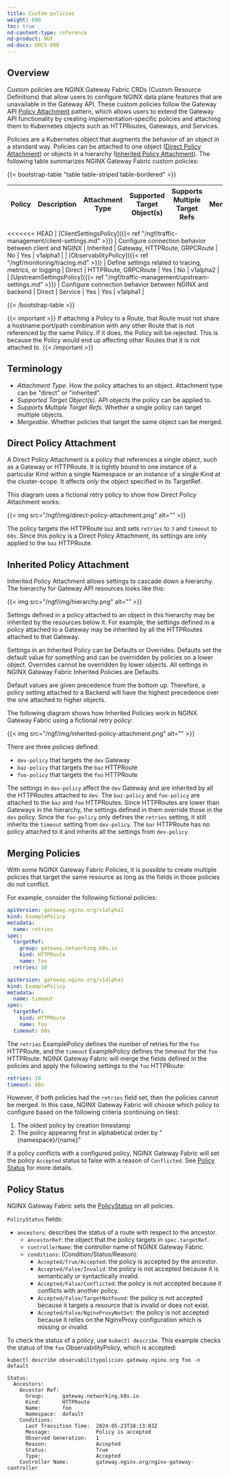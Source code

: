 ```yaml
---
title: Custom policies
weight: 600
toc: true
nd-content-type: reference
nd-product: NGF
nd-docs: DOCS-000
---
```


## Overview

Custom policies are NGINX Gateway Fabric CRDs (Custom Resource Definitions) that allow users to configure NGINX data plane features that are unavailable in the Gateway API.
These custom policies follow the Gateway API [Policy Attachment](https://gateway-api.sigs.k8s.io/reference/policy-attachment/) pattern, which allows users to extend the Gateway API functionality by creating implementation-specific policies and attaching them to Kubernetes objects such as HTTPRoutes, Gateways, and Services.

Policies are a Kubernetes object that augments the behavior of an object in a standard way. Policies can be attached to one object ([Direct Policy Attachment](#direct-policy-attachment)) or objects in a hierarchy ([Inherited Policy Attachment](#inherited-policy-attachment)).
The following table summarizes NGINX Gateway Fabric custom policies:

{{< bootstrap-table "table table-striped table-bordered" >}}

| Policy                                                                                      | Description                                             | Attachment Type | Supported Target Object(s)    | Supports Multiple Target Refs | Mergeable | API Version |
|---------------------------------------------------------------------------------------------|---------------------------------------------------------|-----------------|-------------------------------|-------------------------------|-----------|-------------|
<<<<<<< HEAD
| [ClientSettingsPolicy]({{< ref "/ngf/traffic-management/client-settings.md" >}})     | Configure connection behavior between client and NGINX  | Inherited       | Gateway, HTTPRoute, GRPCRoute | No                            | Yes       | v1alpha1    |
| [ObservabilityPolicy]({{< ref "/ngf/monitoring/tracing.md" >}})                      | Define settings related to tracing, metrics, or logging | Direct          | HTTPRoute, GRPCRoute          | Yes                           | No        | v1alpha2    |
| [UpstreamSettingsPolicy]({{< ref "/ngf/traffic-management/upstream-settings.md" >}}) | Configure connection behavior between NGINX and backend | Direct          | Service                       | Yes                           | Yes       | v1alpha1    |

{{< /bootstrap-table >}}

{{< important >}}
If attaching a Policy to a Route, that Route must not share a hostname:port/path combination with any other Route that is not referenced by the same Policy. If it does, the Policy will be rejected. This is because the Policy would end up affecting other Routes that it is not attached to.
{{< /important >}}

## Terminology

- _Attachment Type_. How the policy attaches to an object. Attachment type can be "direct" or "inherited".
- _Supported Target Object(s)_. API objects the policy can be applied to.
- _Supports Multiple Target Refs_. Whether a single policy can target multiple objects.
- _Mergeable_. Whether policies that target the same object can be merged.

## Direct Policy Attachment

A Direct Policy Attachment is a policy that references a single object, such as a Gateway or HTTPRoute. It is tightly bound to one instance of a particular Kind within a single Namespace or an instance of a single Kind at the cluster-scope. It affects _only_ the object specified in its TargetRef.

This diagram uses a fictional retry policy to show how Direct Policy Attachment works:

{{< img src="/ngf/img/direct-policy-attachment.png" alt="" >}}

The policy targets the HTTPRoute `baz` and sets `retries` to `3` and `timeout` to `60s`. Since this policy is a Direct Policy Attachment, its settings are only applied to the `baz` HTTPRoute.

## Inherited Policy Attachment

Inherited Policy Attachment allows settings to cascade down a hierarchy. The hierarchy for Gateway API resources looks like this:

{{< img src="/ngf/img/hierarchy.png" alt="" >}}

Settings defined in a policy attached to an object in this hierarchy may be inherited by the resources below it. For example, the settings defined in a policy attached to a Gateway may be inherited by all the HTTPRoutes attached to that Gateway.

Settings in an Inherited Policy can be Defaults or Overrides. Defaults set the default value for something and can be overridden by policies on a lower object. Overrides cannot be overridden by lower objects.
All settings in NGINX Gateway Fabric Inherited Policies are Defaults.

Default values are given precedence from the bottom up. Therefore, a policy setting attached to a Backend will have the highest precedence over the one attached to higher objects.

The following diagram shows how Inherited Policies work in NGINX Gateway Fabric using a fictional retry policy:

{{< img src="/ngf/img/inherited-policy-attachment.png" alt="" >}}

There are three policies defined:

- `dev-policy` that targets the `dev` Gateway
- `baz-policy` that targets the `baz` HTTPRoute
- `foo-policy` that targets the `foo` HTTPRoute

The settings in `dev-policy` affect the `dev` Gateway and are inherited by all the HTTPRoutes attached to `dev`.
The `baz-policy` and `foo-policy` are attached to the `baz` and `foo` HTTPRoutes. Since HTTPRoutes are lower than Gateways in the hierarchy, the settings defined in them override those in the `dev` policy.
Since the `foo-policy` only defines the `retries` setting, it still inherits the `timeout` setting from `dev-policy`.
The `bar` HTTPRoute has no policy attached to it and inherits all the settings from `dev-policy`.

## Merging Policies

With some NGINX Gateway Fabric Policies, it is possible to create multiple policies that target the same resource as long as the fields in those policies do not conflict.

For example, consider the following fictional policies:

```yaml
apiVersion: gateway.nginx.org/v1alpha1
kind: ExamplePolicy
metadata:
  name: retries
spec:
  targetRef:
    group: gateway.networking.k8s.io
    kind: HTTPRoute
    name: foo
  retries: 10
```


```yaml
apiVersion: gateway.nginx.org/v1alpha1
kind: ExamplePolicy
metadata:
  name: timeout
spec:
  targetRef:
    kind: HTTPRoute
    name: foo
  timeout: 60s
```

The `retries` ExamplePolicy defines the number of retries for the `foo` HTTPRoute, and the `timeout` ExamplePolicy defines the timeout for the `foo` HTTPRoute.
NGINX Gateway Fabric will merge the fields defined in the policies and apply the following settings to the `foo` HTTPRoute:

```yaml
retries: 10
timeout: 60s
```

However, if both policies had the `retries` field set, then the policies cannot be merged. In this case, NGINX Gateway Fabric will choose which policy to configure based on the following criteria (continuing on ties):

1. The oldest policy by creation timestamp
1. The policy appearing first in alphabetical order by "{namespace}/{name}"

If a policy conflicts with a configured policy, NGINX Gateway Fabric will set the policy `Accepted` status to false with a reason of `Conflicted`. See [Policy Status](#policy-status) for more details.

## Policy Status

NGINX Gateway Fabric sets the [PolicyStatus](https://gateway-api.sigs.k8s.io/reference/spec/#gateway.networking.k8s.io/v1alpha2.PolicyStatus) on all policies.

`PolicyStatus` fields:

- `ancestors`: describes the status of a route with respect to the ancestor.
  - `ancestorRef`: the object that the policy targets in `spec.targetRef`.
  - `controllerName`: the controller name of NGINX Gateway Fabric.
  - `conditions`: (Condition/Status/Reason):
    - `Accepted/True/Accepted`: the policy is accepted by the ancestor.
    - `Accepted/False/Invalid`: the policy is not accepted because it is semantically or syntactically invalid.
    - `Accepted/False/Conflicted`: the policy is not accepted because it conflicts with another policy.
    - `Accepted/False/TargetNotFound`: the policy is not accepted because it targets a resource that is invalid or does not exist.
    - `Accepted/False/NginxProxyNotSet`: the policy is not accepted because it relies on the NginxProxy configuration which is missing or invalid.

To check the status of a policy, use `kubectl describe`. This example checks the status of the `foo` ObservabilityPolicy, which is accepted:

```shell
kubectl describe observabilitypolicies.gateway.nginx.org foo -n default
```

```text
Status:
  Ancestors:
    Ancestor Ref:
      Group:      gateway.networking.k8s.io
      Kind:       HTTPRoute
      Name:       foo
      Namespace:  default
    Conditions:
      Last Transition Time:  2024-05-23T18:13:03Z
      Message:               Policy is accepted
      Observed Generation:   1
      Reason:                Accepted
      Status:                True
      Type:                  Accepted
    Controller Name:         gateway.nginx.org/nginx-gateway-controller
```
